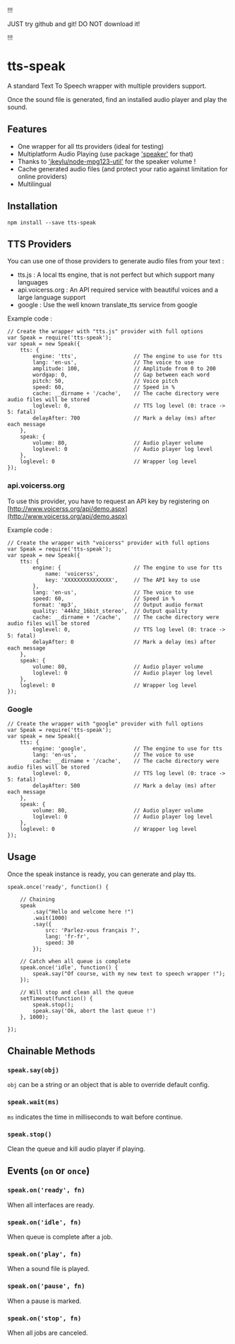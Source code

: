 !!!

JUST try github and git! 
DO NOT download it!

!!!







# tts-speak

A standard Text To Speech wrapper with multiple providers support.

Once the sound file is generated, find an installed audio player and play the sound.

## Features

- One wrapper for all tts providers (ideal for testing)
- Multiplatform Audio Playing (use package ['speaker'](https://github.com/TooTallNate/node-speaker) for that) 
- Thanks to ['jkeylu/node-mpg123-util'](https://github.com/jkeylu/node-mpg123-util) for the speaker volume !
- Cache generated audio files (and protect your ratio against limitation for online providers)
- Multilingual

## Installation

```
npm install --save tts-speak
```

## TTS Providers

You can use one of those providers to generate audio files from your text :

- tts.js : A local tts engine, that is not perfect but which support many languages
- api.voicerss.org : An API required service with beautiful voices and a large language support
- google : Use the well known translate_tts service from google


Example code :

```
// Create the wrapper with "tts.js" provider with full options
var Speak = require('tts-speak');
var speak = new Speak({
    tts: {
        engine: 'tts',                  // The engine to use for tts
        lang: 'en-us',                  // The voice to use
        amplitude: 100,                 // Amplitude from 0 to 200
        wordgap: 0,                     // Gap between each word
        pitch: 50,                      // Voice pitch
        speed: 60,                      // Speed in %
        cache: __dirname + '/cache',    // The cache directory were audio files will be stored
        loglevel: 0,                    // TTS log level (0: trace -> 5: fatal)
        delayAfter: 700                 // Mark a delay (ms) after each message
    },
    speak: {
        volume: 80,                     // Audio player volume
        loglevel: 0                     // Audio player log level
    },
    loglevel: 0                         // Wrapper log level
});
```

### api.voicerss.org

To use this provider, you have to request an API key by registering on [http://www.voicerss.org/api/demo.aspx](http://www.voicerss.org/api/demo.aspx)

Example code :

```
// Create the wrapper with "voicerss" provider with full options
var Speak = require('tts-speak');
var speak = new Speak({
    tts: {  
        engine: {                       // The engine to use for tts
            name: 'voicerss',           
            key: 'XXXXXXXXXXXXXXX',     // The API key to use
        },
        lang: 'en-us',                  // The voice to use
        speed: 60,                      // Speed in %
        format: 'mp3',                  // Output audio format
        quality: '44khz_16bit_stereo',  // Output quality
        cache: __dirname + '/cache',    // The cache directory were audio files will be stored
        loglevel: 0,                    // TTS log level (0: trace -> 5: fatal)
        delayAfter: 0                   // Mark a delay (ms) after each message
    },
    speak: {
        volume: 80,                     // Audio player volume
        loglevel: 0                     // Audio player log level
    },
    loglevel: 0                         // Wrapper log level
});
```

### Google

```
// Create the wrapper with "google" provider with full options
var Speak = require('tts-speak');
var speak = new Speak({
    tts: {
        engine: 'google',               // The engine to use for tts
        lang: 'en-us',                  // The voice to use
        cache: __dirname + '/cache',    // The cache directory were audio files will be stored
        loglevel: 0,                    // TTS log level (0: trace -> 5: fatal)
        delayAfter: 500                 // Mark a delay (ms) after each message
    },
    speak: {
        volume: 80,                     // Audio player volume
        loglevel: 0                     // Audio player log level
    },
    loglevel: 0                         // Wrapper log level
});
```


## Usage

Once the speak instance is ready, you can generate and play tts.

```
speak.once('ready', function() {

    // Chaining
    speak
        .say("Hello and welcome here !")
        .wait(1000)
        .say({
            src: 'Parlez-vous français ?',
            lang: 'fr-fr',
            speed: 30
        });

    // Catch when all queue is complete
    speak.once('idle', function() {
        speak.say("Of course, with my new text to speech wrapper !");
    });

    // Will stop and clean all the queue
    setTimeout(function() {
        speak.stop();
        speak.say('Ok, abort the last queue !')
    }, 1000);

});
```

## Chainable Methods

### `speak.say(obj)`

`obj` can be a string or an object that is able to override default config.

### `speak.wait(ms)`

`ms` indicates the time in milliseconds to wait before continue.

### `speak.stop()`

Clean the queue and kill audio player if playing.


## Events (`on` or `once`)

### `speak.on('ready', fn)`

When all interfaces are ready.

### `speak.on('idle', fn)`

When queue is complete after a job.

### `speak.on('play', fn)`

When a sound file is played.

### `speak.on('pause', fn)`

When a pause is marked.

### `speak.on('stop', fn)`

When all jobs are canceled.



